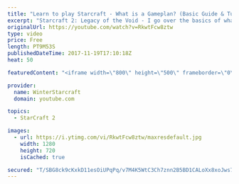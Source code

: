 ```yaml
---
title: "Learn to play Starcraft - What is a Gameplan? (Basic Guide & Tutorial)"
excerpt: "Starcraft 2: Legacy of the Void - I go over the basics of what a gameplan in starcraft 2 is and how to put one together.  Note this is not a guide on WHAT gameplan you should be using as each race!"
originalUrl: https://youtube.com/watch?v=RkwtFcw8ztw
type: video
price: Free
length: PT9M53S
publishedDateTime: 2017-11-19T17:10:18Z
heat: 50

featuredContent: "<iframe width=\"800\" height=\"500\" frameborder=\"0\" src=\"https://www.youtube.com/embed/RkwtFcw8ztw\" allow=\"accelerometer; autoplay; encrypted-media; gyroscope; picture-in-picture\" allowfullscreen></iframe>"

provider:
  name: WinterStarcraft
  domain: youtube.com

topics:
  - StarCraft 2

images:
  - url: https://i.ytimg.com/vi/RkwtFcw8ztw/maxresdefault.jpg
    width: 1280
    height: 720
    isCached: true

secured: "T/SBG8ck9cKxkD11esOiUPqPq/v7M4K5WtC3Ch7znn2B5BD1CALoXx8xoJws7gceA5SBE4kJOZwKeA0WfxB30/0GMmSLLYh5KUMwCOKfaMX/TpW8tADotMBleERtKWIJLLNPVJ5WAmuzJWN2JtWIVomfh02eUfbTrgOS7nJGpGD+S3mkDaf0f31Ut7QMW65LbllHwuor4VQI8ET9g+X3hYtp1dY6z1N9EgSfAqF5M/Z2c6clZnVzWFmUscmz7mPJX9rflb6Ip4tj/O3U5qtE54eFxIya8h8xX74DTnxZFCjfoWSTO43ftAndplRQDGcg7sss+n0KfqFTQXPy48u05t95JkxZgkH/nPnT4cx2aCBz/nNk/QQby4iBlNAkEDzicqfUzhJ4WRlC87T4PQSt9nLUlvrcj7cCgj9cC3gI178=;Kd1qV23BjtzSPkFL18hJvw=="
---
```


